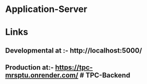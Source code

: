 ﻿# Application-Server

# Links
## Developmental at :- http://localhost:5000/
## Production at:- https://tpc-mrsptu.onrender.com/ # TPC-Backend
